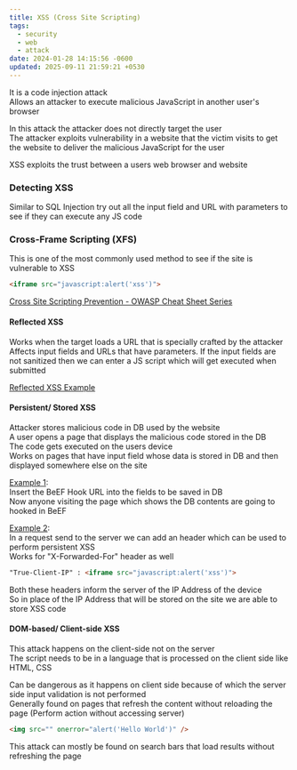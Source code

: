 ```yaml
---
title: XSS (Cross Site Scripting)
tags:
  - security
  - web
  - attack
date: 2024-01-28 14:15:56 -0600
updated: 2025-09-11 21:59:21 +0530
---
```


It is a code injection attack  
Allows an attacker to execute malicious JavaScript in another user's browser

In this attack the attacker does not directly target the user  
The attacker exploits vulnerability in a website that the victim visits to get the website to deliver the malicious JavaScript for the user

XSS exploits the trust between a users web browser and website

### Detecting XSS

Similar to SQL Injection try out all the input field and URL with parameters to see if they can execute any JS code

### Cross-Frame Scripting (XFS)

This is one of the most commonly used method to see if the site is vulnerable to XSS

```html
<iframe src="javascript:alert('xss')">
```

[Cross Site Scripting Prevention - OWASP Cheat Sheet Series](https://cheatsheetseries.owasp.org/cheatsheets/Cross_Site_Scripting_Prevention_Cheat_Sheet.html)

#### Reflected XSS

Works when the target loads a URL that is specially crafted by the attacker  
Affects input fields and URLs that have parameters. If the input fields are not sanitized then we can enter a JS script which will get executed when submitted

[Reflected XSS Example](http://testphp.vulnweb.com/listproducts.php?cat=%3Cscript%3Ealert(%22Hello%20World%22)%3C/script%3E)

#### Persistent/ Stored XSS

Attacker stores malicious code in DB used by the website  
A user opens a page that displays the malicious code stored in the DB  
The code gets executed on the users device    
Works on pages that have input field whose data is stored in DB and then displayed somewhere else on the site

<u>Example 1</u>:  
Insert the BeEF Hook URL into the fields to be saved in DB  
Now anyone visiting the page which shows the DB contents are going to hooked in BeEF

<u>Example 2</u>:  
In a request send to the server we can add an header which can be used to perform persistent XSS  
Works for "X-Forwarded-For" header as well

```html
"True-Client-IP" : <iframe src="javascript:alert('xss')">
``` 

Both these headers inform the server of the IP Address of the device  
So in place of the IP Address that will be stored on the site we are able to store XSS code

#### DOM-based/ Client-side XSS

This attack happens on the client-side not on the server  
The script needs to be in a language that is processed on the client side like HTML, CSS 

Can be dangerous as it happens on client side because of which the server side input validation is not performed  
Generally found on pages that refresh the content without reloading the page (Perform action without accessing server)

```html
<img src="" onerror="alert('Hello World')" />
```

This attack can mostly be found on search bars that load results without refreshing the page
